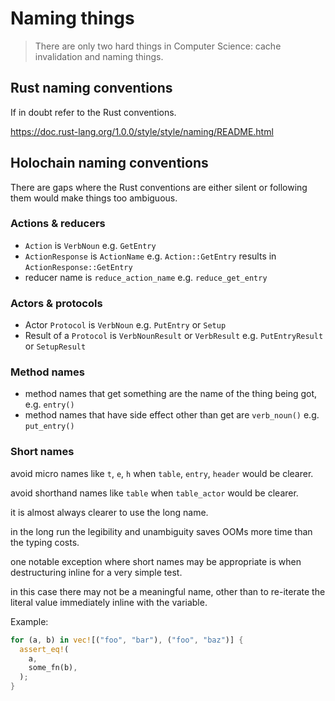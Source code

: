 # Naming things

> There are only two hard things in Computer Science: cache invalidation and naming things.

## Rust naming conventions

If in doubt refer to the Rust conventions.

https://doc.rust-lang.org/1.0.0/style/style/naming/README.html

## Holochain naming conventions

There are gaps where the Rust conventions are either silent or following them
would make things too ambiguous.

### Actions & reducers

- `Action` is `VerbNoun` e.g. `GetEntry`
- `ActionResponse` is `ActionName` e.g. `Action::GetEntry` results in `ActionResponse::GetEntry`
- reducer name is `reduce_action_name` e.g. `reduce_get_entry`

### Actors & protocols

- Actor `Protocol` is `VerbNoun` e.g. `PutEntry` or `Setup`
- Result of a `Protocol` is `VerbNounResult` or `VerbResult` e.g. `PutEntryResult` or `SetupResult`

### Method names

- method names that get something are the name of the thing being got, e.g. `entry()`
- method names that have side effect other than get are `verb_noun()` e.g. `put_entry()`

### Short names

avoid micro names like `t`, `e`, `h` when `table`, `entry`, `header` would be clearer.

avoid shorthand names like `table` when `table_actor` would be clearer.

it is almost always clearer to use the long name.

in the long run the legibility and unambiguity saves OOMs more time than the typing costs.

one notable exception where short names may be appropriate is when destructuring inline for a very simple test.

in this case there may not be a meaningful name, other than to re-iterate the literal value immediately inline with the variable.

Example:

```rust
for (a, b) in vec![("foo", "bar"), ("foo", "baz")] {
  assert_eq!(
    a,
    some_fn(b),
  );
}
```
